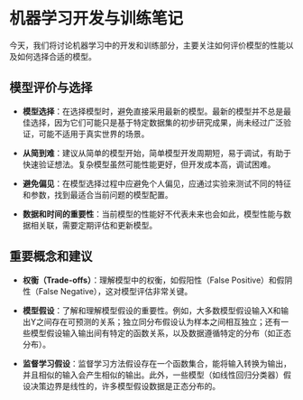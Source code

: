 


# 机器学习开发与训练笔记

今天，我们将讨论机器学习中的开发和训练部分，主要关注如何评价模型的性能以及如何选择合适的模型。

## 模型评价与选择

- **模型选择**：在选择模型时，避免直接采用最新的模型。最新的模型并不总是最佳选择，因为它们可能只是基于特定数据集的初步研究成果，尚未经过广泛验证，可能不适用于真实世界的场景。
  
- **从简到难**：建议从简单的模型开始，简单模型开发周期短，易于调试，有助于快速验证想法。复杂模型虽然可能性能更好，但开发成本高，调试困难。
  
- **避免偏见**：在模型选择过程中应避免个人偏见，应通过实验来测试不同的特征和参数，找到最适合当前问题的模型配置。

- **数据和时间的重要性**：当前模型的性能好不代表未来也会如此，模型性能与数据相关联，需要定期评估和更新模型。

## 重要概念和建议

- **权衡（Trade-offs）**：理解模型中的权衡，如假阳性（False Positive）和假阴性（False Negative），这对模型评估非常关键。

- **模型假设**：了解和理解模型假设的重要性。例如，大多数模型假设输入X和输出Y之间存在可预测的关系；独立同分布假设认为样本之间相互独立；还有一些模型假设输入输出间有特定的函数关系，以及数据遵循特定的分布（如正态分布）。

- **监督学习假设**：监督学习方法假设存在一个函数集合，能将输入转换为输出，并且相似的输入会产生相似的输出。此外，一些模型（如线性回归分类器）假设决策边界是线性的，许多模型假设数据是正态分布的。
